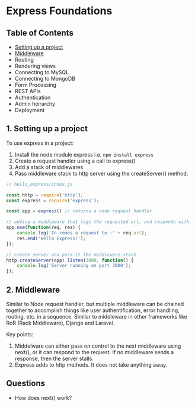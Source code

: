 # Express Foundations

## Table of Contents
- [Setting up a project](#1-setting-up-a-project)
- [Middleware](#2-middleware)
- Routing
- Rendering views
- Connecting to MySQL
- Connecting to MongoDB
- Form Processing
- REST APIs
- Authentication
- Admin heirarchy
- Deployment

## 1. Setting up a project
To use express in a project:
1. Install the node module express i.e. ``` npm install express ```
2. Create a request handler using a call to express()
3. Add a stack of middlewares
4. Pass middleware stack to http server using the createServer() method.

```javascript
// hello_express/index.js

const http = require('http');
const express = require('express');

const app = express() // returns a node request handler

// adding a middleware that logs the requested url, and responds with 'Hello Express'
app.use(function(req, res) {
    console.log('In comes a request to :' + req.url);
    res.end('Hello Express!');
});

// create server and pass it the middleware stack
http.createServer(app).listen(3000, function() {
    console.log('Server running on port 3000');
});
```




## 2. Middleware
Similar to Node request handler, but multiple middleware can be chained together to accomplish things like user authentification, error handling, routing, etc. in a sequence. Similar to middleware in other frameworks like RoR (Rack Middleware), Django and Laravel.

Key points:
1. Middelware can either pass on control to the next middleware using next(), or it can respond to the request. If no middleware sends a response, then the server stalls.
2. Express adds to http methods. It does not take anything away.



## Questions
- How does next() work?
